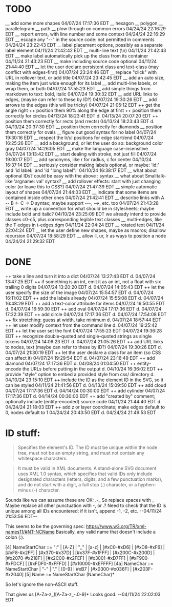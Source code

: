 # TODO

 __ add some more shapes  04/07/24 17:17:36 EDT
    __ hexagon
    __ polygon
    __ parallelogram
    __ path
 __ plow through on common errors  04/24/24 22:16:29 EDT
 __ report errors, with line number and some context  04/24/24 22:16:29 EDT
 __ escape any "--" in the source code: not permitted in comments  04/24/24 23:22:43 EDT
 __ label placement options, possibly as a separate label element 04/11/24 21:42:42 EDT
 __ multi-line text (\n) 04/11/24 21:42:43 EDT
 __ make label automatically pick up the class from its container  04/11/24 21:43:23 EDT
 __ make including source code optional  04/11/24 21:44:40 EDT
 __ let the user declare persistent class and text-class (may conflict with edges-first)  04/07/24 23:24:46 EDT
 __ replace "click" with URL in rollover text, or add title  04/07/24 23:42:45 EDT
 __ add an auto size, making the item just wide enough for its label
 __ add multi-line labels, or wrap them, or both 04/07/24 17:55:23 EDT
 __ add simple things from markdown to text: bold, italic  04/07/24 19:30:32 EDT
 __ add URL links to edges, (maybe can refer to these by ID?)  04/07/24 19:30:26 EDT
 __ add arrows to the edges (this will be tricky)  04/07/24 21:05:12 EDT
    ++ get the angle right
    ++ position them 90% along the edge at first
    ++ position them correctly for circles 04/13/24 18:23:41 EDT  d. 04/13/24 20:07:20 EDT
    ++ position them correctly for rects (and rrects) 04/13/24 18:23:43 EDT  d. 04/13/24 20:37:30 EDT
    __ position them correctly for diamonds
    __ position them correctly for ovals
 __ figure out good syntax for no label 04/07/24 19:30:16 EDT
 __ respect the lr/ul positions for edge start/end  04/07/24 16:25:26 EDT
 __ add a background, or let the user do so: background color gray  04/07/24 14:26:05 EDT
 __ make the language case-insensitive  04/07/24 13:13:42 EDT
 __ start dealing with stroke, not just fill  04/07/24 19:00:17 EDT
 __ add synonyms, like r for radius, c for center  04/10/24 16:37:14 EDT
 __ seriously consider making labels optional, or maybe: 'id:' and 'id label:' and 'id "long label":' 04/10/24 16:38:17 EDT
 __ what about optional IDs? could be easy with the above : syntax
 __ what about Smalltalk-like 'argname: val' syntax?
 __ add rollover effects: start with just changing color (or leave this to CSS?)  04/07/24 21:47:39 EDT
 __ simple automatic layout of shapes  04/07/24 21:44:03 EDT
 __ indicate that some items are contained inside other ones  04/07/24 21:42:41 EDT
 __ describe links with A -- B <- C -> D syntax; maybe support ---, -->, etc. too  04/07/24 21:43:28 EDT
 __ write up a convention for what should be in stylesheets; maybe include bold and italic?  04/10/24 23:25:09 EDT
    we already intend to provide classes c0-c5, plus corresponding legible text classes
 __ multi-edges, like the T edges in t-edges.dgm  04/11/24 22:04:24 EDT
 __ rotated text  04/11/24 22:04:24 EDT
 __ let the user define new shapes, maybe as macros; disallow recursion 04/07/24 18:58:29 EDT
 __ allow ll, ur, lr as ways to position a node  04/24/24 21:29:32 EDT

# DONE
 ++ take a line and turn it into a dict  04/07/24 13:27:43 EDT  d. 04/07/24 13:47:25 EDT
 ++ if something is an int, emit it as an int, not a float with six trailing 0 digits  04/07/24 13:20:20 EDT d. 04/07/24 14:05:43 EDT
 ++ let the user specify the size of the image  04/07/24 15:54:57 EDT d. 04/07/24 16:11:02 EDT
 ++ add the labels already  04/07/24 15:55:08 EDT d. 04/07/24 16:48:29 EDT
 ++ add a text-color attribute for items  04/07/24 16:50:55 EDT  d. 04/07/24 16:59:30 EDT
 ++ add oval  04/07/24 17:17:36 EDT  d. 04/07/24 17:22:39 EDT
 ++ add circle  04/07/24 17:17:36 EDT  d. 04/07/24 17:54:08 EDT
 ++ fix stretching: guess at width, take minimum  d. 04/07/24 18:57:44 EDT
 ++ let user modify context from the command line  d. 04/07/24 19:25:42 EDT
 ++ let the user set the font 04/07/24 17:55:23 EDT  04/07/24 19:36:28 EDT
 ++ recognize double-quoted and single-quoted strings as single tokens  04/07/24 14:06:23 EDT d. 04/07/24 21:05:26 EDT
 ++ add URL links to nodes, text (maybe can refer to these by ID?)  04/07/24 19:30:26 EDT d. 04/07/24 21:30:19 EDT
 ++ let the user declare a class for an item (so CSS can affect it)  04/07/24 19:29:54 EDT d. 04/07/24 23:16:49 EDT
 ++ add diamond  04/07/24 17:17:36 EDT d. 04/08/24 01:04:50 EDT
 ++ entity-encode the URLs before putting in the output  d. 04/10/24 16:36:02 EDT
 ++ provide "style" option to embed a provided style from css/ directory  d. 04/10/24 23:15:10 EDT
 ++ include the ID as the element ID in the SVG, so it can be styled  04/11/24 21:41:56 EDT d. 04/13/24 15:09:50 EDT
 ++ add cloud  04/07/24 17:17:36 EDT  d. 04/14/24 00:30:00 EDT
 ++ add cylinder  04/07/24 17:17:36 EDT  d. 04/14/24 00:30:00 EDT
 ++ add "created by" comment; optionally include (entity-encoded) source code  04/11/24 21:44:40 EDT d. 04/24/24 21:18:03 EDT
 ++ add z or layer coordinate; make edges default to 0, nodes default to 1  04/24/24 20:43:50 EDT d. 04/24/24 21:49:53 EDT

# ID stuff:

> Specifies the element's ID. The ID must be unique within the node
> tree, must not be an empty string, and must not contain any whitespace
> characters.

> It must be valid in XML documents. A stand-alone SVG document uses XML
> 1.0 syntax, which specifies that valid IDs only include designated
> characters (letters, digits, and a few punctuation marks), and do not
> start with a digit, a full stop (.) character, or a hyphen-minus (-)
> character.

Sounds like we can assume these are OK: .-_
So replace spaces with _
Maybe replace all other punctuation with -, or .?
Need to check that the ID is unique among all IDs encountered;
if it isn't, append -1, -2, etc.
--04/11/24 21:53:56 EDT--

This seems to be the governing spec: https://www.w3.org/TR/xml-names11/#NT-NCName
Basically, any valid name that doesn't include a colon (:).

[4]   	NameStartChar	   ::=   	":" | [A-Z] | "_" | [a-z] | [#xC0-#xD6] | [#xD8-#xF6] | [#xF8-#x2FF] | [#x370-#x37D] | [#x37F-#x1FFF] | [#x200C-#x200D] | [#x2070-#x218F] | [#x2C00-#x2FEF] | [#x3001-#xD7FF] | [#xF900-#xFDCF] | [#xFDF0-#xFFFD] | [#x10000-#xEFFFF]
[4a]   	NameChar	   ::=   	NameStartChar | "-" | "." | [0-9] | #xB7 | [#x0300-#x036F] | [#x203F-#x2040]
[5]   	Name	   ::=   	NameStartChar (NameChar)*

So let's ignore the non-ASCII stuff.

That gives us [A-Za-z_][A-Za-z_-.0-9]*
Looks good.
--04/11/24 22:02:03 EDT

